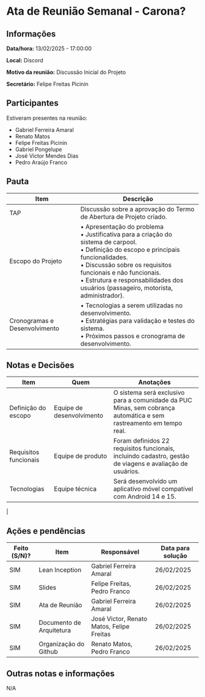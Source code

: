 # Ata de Reunião Semanal - Carona?

## Informações
**Data/hora:** 13/02/2025 - 17:00:00

**Local:** Discord

**Motivo da reunião:** Discussão Inicial do Projeto 

**Secretário:** Felipe Freitas Picinin

## Participantes
Estiveram presentes na reunião:
- Gabriel Ferreira Amaral
- Renato Matos 
- Felipe Freitas Picinin
- Gabriel Pongelupe
- José Victor Mendes Dias
- Pedro Araújo Franco

## Pauta

Item | Descrição
---- | ----
TAP | Discussão sobre a aprovação do Termo de Abertura de Projeto criado.
Escopo do Projeto| • Apresentação do problema <br>• Justificativa para a criação do sistema de carpool. <br>• Definição do escopo e principais funcionalidades. <br>• Discussão sobre os requisitos funcionais e não funcionais.<br>• Estrutura e responsabilidades dos usuários (passageiro, motorista, administrador).
Cronogramas e Desenvolvimento | • Tecnologias a serem utilizadas no desenvolvimento. <br>• Estratégias para validação e testes do sistema. <br>•  Próximos passos e cronograma de desenvolvimento.

## Notas e Decisões
Item | Quem | Anotações |
---- | ---- | ---- |
Definição do escopo	 | Equipe de desenvolvimento	 | O sistema será exclusivo para a comunidade da PUC Minas, sem cobrança automática e sem rastreamento em tempo real. |
Requisitos funcionais	 | Equipe de produto	 | Foram definidos 22 requisitos funcionais, incluindo cadastro, gestão de viagens e avaliação de usuários.|
Tecnologias | Equipe técnica	 | Será desenvolvido um aplicativo móvel compatível com Android 14 e 15.
 |


## Ações e pendências
| Feito (S/N)? | Item | Responsável | Data para solução |
| ---- | ---- | ---- | ---- |
| SIM| Lean Inception | Gabriel Ferreira Amaral | 26/02/2025 |
| SIM| Slides  | Felipe Freitas, Pedro Franco | 26/02/2025 |
| SIM| Ata de Reunião | Gabriel Ferreira Amaral | 26/02/2025 |
| SIM| Documento de Arquitetura | José Victor, Renato Matos, Felipe Freitas | 26/02/2025 |
| SIM| Organização do Github | Renato Matos, Pedro Franco | 26/02/2025 |

## Outras notas e informações
N/A

